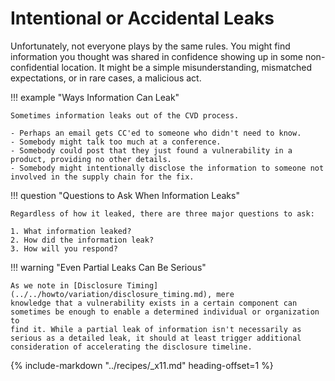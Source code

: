 # Intentional or Accidental Leaks


Unfortunately, not everyone plays by the same rules. You might find
information you thought was shared in confidence showing up in some
non-confidential location. It might be a simple misunderstanding,
mismatched expectations, or in rare cases, a malicious act.

!!! example "Ways Information Can Leak"

    Sometimes information leaks out of the CVD process. 
    
    - Perhaps an email gets CC'ed to someone who didn't need to know. 
    - Somebody might talk too much at a conference.
    - Somebody could post that they just found a vulnerability in a product, providing no other details. 
    - Somebody might intentionally disclose the information to someone not involved in the supply chain for the fix.


!!! question "Questions to Ask When Information Leaks"

    Regardless of how it leaked, there are three major questions to ask:

    1. What information leaked?
    2. How did the information leak?
    3. How will you respond?

!!! warning "Even Partial Leaks Can Be Serious"

    As we note in [Disclosure Timing](../../howto/variation/disclosure_timing.md), mere
    knowledge that a vulnerability exists in a certain component can
    sometimes be enough to enable a determined individual or organization to
    find it. While a partial leak of information isn't necessarily as
    serious as a detailed leak, it should at least trigger additional
    consideration of accelerating the disclosure timeline.

{% include-markdown "../recipes/_x11.md" heading-offset=1 %}

